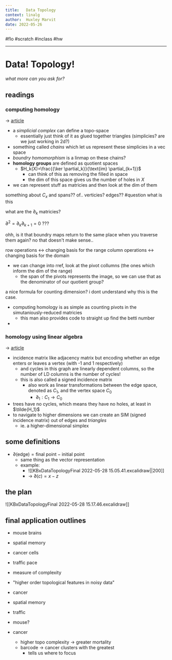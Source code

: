 ```yaml
---
title:   Data Topology
context: linalg
author:  Huxley Marvit
date: 2022-05-26
---
```


#flo #scratch  #inclass #hw

***
# Data! Topology! 
*what more can you ask for?* 
## readings
### computing homology
→ [article](https://jeremykun.com/2013/04/10/computing-homology/)

- a *simplicial complex* can define a topo-space
	- essentially just think of it as glued together triangles (simplicies? are we just working in 2d?)
- something called *chains* which let us represent these simplicies in a vec space
- *boundry homomorphism* is a linmap on these chains?
- **homology groups** are defined as quotient spaces
	- $H_k(X)=\frac{{\ker \partial_k}}{\text{im} \partial_{k+1}}$ 
		- can think of this as removing the filled in space
		- the dim of this space gives us the number of holes in $X$
- we can represent stuff as matricies and then look at the dim of them

something about $C_x$ and spans?? of.. verticies? edges?? #question what is this

what are the $\partial_k$ matricies?

$\partial^2 = \partial_k \partial_{k+1} = 0$ ???

ohh, is it that boundry maps return to the same place when you traverse them again?
no that doesn't make sense..

row operations ←> changing basis for the range
column operations ←> changing basis for the domain

- we can change into rref, look at the pivot collumns (the ones which inform the dim of the range)
	- the span of the pivots represents the image, so we can use that as the denominator of our quotient group?

a nice formula for counting dimension? i dont understand why this is the case.

- computing homology is as simple as counting pivots in the simutaniously-reduced matricies
	- this man also provides code to straight up find the betti number
- 

### homology using linear algebra
→ [article](https://osebje.famnit.upr.si/~russ.woodroofe/joshua-dean.pdf)

- incidence matrix like adjacency matrix but encoding whether an edge enters or leaves a vertex (with -1 and 1 respectively)
	- and cycles in this graph are linearly dependent columns, so the number of LD columns is the number of cycles!
	- this is also called a signed incidence matrix
		- also work as linear transformations between the edge space, denoted as $C_1$, and the vertex space $C_0$ 
			- $\partial_{1}: C_{1} \to C_{0}$
- trees have no cycles, which means they have no holes, at least in $\tilde{H_1}$
- to navigate to higher dimensions we can create an SIM (signed incidence matrix) out of edges and *triangles*
	- ie. a higher-dimensional simplex

## some definitions
- $\partial(\text{edge}) = \text{final point} - \text{initial point}$
	- same thing as the vector representation 
	- example:
		- ![[KBxDataTopologyFinal 2022-05-28 15.05.41.excalidraw||200]]
		- 
			→ $\partial(c) = x-z$


## the plan

![[KBxDataTopologyFinal 2022-05-28 15.17.46.excalidraw]]







## final application outlines
- mouse brains

- spatial memory
- cancer cells
- traffic pace
- measure of complexity

- "higher order topological features in noisy data"


- cancer
- spatial memory
- traffic
- mouse?

- cancer
	- higher topo complexity → greater mortality
	- barcode → cancer clusters with the greatest
		- tells us where to focus






















